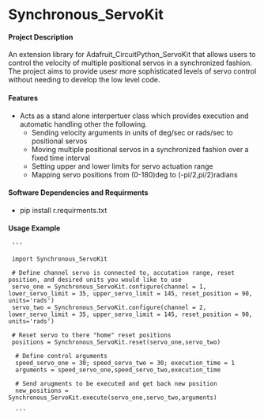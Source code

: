# Synchronous_ServoKit

#### Project Description
An extension library for Adafruit_CircuitPython_ServoKit that allows users to control the velocity of multiple positional servos in a synchronized fashion. The project aims to provide usesr more sophisticated levels of servo control without needing to develop the low level code. 

#### Features
- Acts as a stand alone interpertuer class which provides execution and automatic handling other the following. 
  - Sending velocity arguments in units of deg/sec or rads/sec to positional servos 
  - Moving multiple positional servos in a synchronized fashion over a fixed time interval
  - Setting upper and lower limits for servo actuation range 
  - Mapping servo positions from (0-180)deg to (-pi/2,pi/2)radians
  

#### Software Dependencies and Requirments
 - pip install r.requirments.txt
  

#### Usage Example

     '''
    
     import Synchronous_ServoKit
  
     # Define channel servo is connected to, accutation range, reset position, and desired units you would like to use 
     servo_one = Synchronous_ServoKit.configure(channel = 1, lower_servo_limit = 35, upper_servo_limit = 145, reset_position = 90, units='rads')
     servo_two = Synchronous_ServoKit.configure(channel = 2, lower_servo_limit = 35, upper_servo_limit = 145, reset_position = 90, units='rads')
  
     # Reset servo to there "home" reset positions
     positions = Synchronous_ServoKit.reset(servo_one,servo_two) 
  
      # Define control arguments 
      speed_servo_one = 30; speed_servo_two = 30; execution_time = 1 
      arguments = speed_servo_one,speed_servo_two,execution_time
  
      # Send arugments to be executed and get back new position 
      new_positions = Synchronous_ServoKit.execute(servo_one,servo_two,arguments)
      
      '''
   

  
  
  
  
